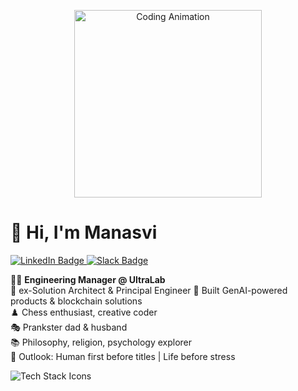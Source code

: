 <!-- Badges Section -->


<!-- Banner or GIF -->
<p align="center">
  <img src="https://media.giphy.com/media/jBOOXxSJfG8kqMxT11/giphy.gif" alt="Coding Animation" width="300"/>
</p>

# 👋 Hi, I'm Manasvi
<p>
  <a href="https://in.linkedin.com/in/manasvi-m">
    <img src="https://img.shields.io/badge/LinkedIn-blue?logo=linkedin&logoColor=white" alt="LinkedIn Badge"/>
  </a>
  <a href="https://turing-company.slack.com/team/U099WMWESTE">
    <img src="https://img.shields.io/badge/Slack-4A154B?logo=slack&logoColor=white" alt="Slack Badge"/>
  </a>
<!--   <img src="https://img.shields.io/badge/Python-3776AB?logo=python&logoColor=white" alt="Python Badge"/>
  <img src="https://img.shields.io/badge/FastAPI-009688?logo=fastapi&logoColor=white" alt="FastAPI Badge"/>
  <img src="https://img.shields.io/badge/JavaScript-F7DF1E?logo=javascript&logoColor=black" alt="JavaScript Badge"/>
  <img src="https://img.shields.io/badge/Node.js-339933?logo=nodedotjs&logoColor=white" alt="NodeJS Badge"/>
  <img src="https://img.shields.io/badge/React-61DAFB?logo=react&logoColor=black" alt="React Badge"/>
  <img src="https://img.shields.io/badge/Ethereum-3C3C3D?logo=ethereum&logoColor=white" alt="Ethereum Badge"/> -->
</p>

👨‍💻 **Engineering Manager @ UltraLab**  
🧠 ex-Solution Architect & Principal Engineer
🤖 Built GenAI-powered products & blockchain solutions  
♟️ Chess enthusiast, creative coder  
🎭 Prankster dad & husband  
📚 Philosophy, religion, psychology explorer  
🫶 Outlook: Human first before titles | Life before stress


<p>
  <img src="https://skillicons.dev/icons?i=python,fastapi,js,nodejs,react,solidity,github,linux,aws,gcp" alt="Tech Stack Icons"/>
</p>
